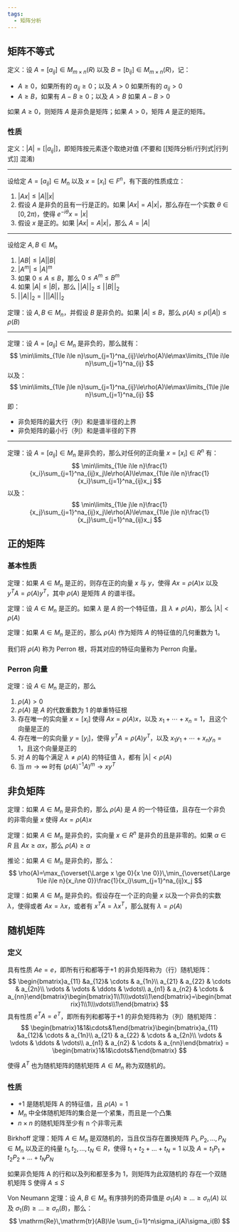 ```yaml
---
tags:
  - 矩阵分析
---
```

## 矩阵不等式

定义：设 $A=[a_{ij}]\in M_{m\times n}(R)$ 以及 $B=[b_{ij}]\in M_{m\times n}(R)$，记：
- $A\ge 0$，如果所有的 $a_{ij}\ge0$；以及 $A>0$ 如果所有的 $a_{ij}>0$
- $A\ge B$，如果有 $A-B\ge0$；以及 $A>B$ 如果 $A-B>0$

如果 $A\ge0$，则矩阵 $A$ 是非负是矩阵；如果 $A>0$，矩阵 $A$ 是正的矩阵。

### 性质

定义：$|A|=[|a_{ij}|]$，即矩阵按元素逐个取绝对值 (不要和 [[矩阵分析/行列式|行列式]] 混淆)

---

设给定 $A=[a_{ij}]\in M_n$ 以及 $x=[x_i]\in F^n$，有下面的性质成立：
1. $|Ax|\le |A||x|$
2. 假设 $A$ 是非负的且有一行是正的。如果 $|Ax|=A|x|$，那么存在一个实数 $\theta\in[0, 2\pi)$，使得 $e^{-i\theta}x=|x|$
3. 假设 $x$ 是正的。如果 $|Ax|=A|x|$，那么 $A=|A|$

---

设给定 $A,B\in M_n$
1. $|AB|\le|A||B|$
2. $|A^m|\le|A|^m$
3. 如果 $0\le A\le B$，那么 $0 \le A^m\le B^m$
4. 如果 $|A|\le|B|$，那么 $|\!|A|\!|_2\le|\!|B|\!|_2$
5. $|\!|A|\!|_2=|\!||A||\!|_2$

定理：设 $A,B\in M_n$，并假设 $B$ 是非负的。如果 $|A|\le B$，那么 $\rho(A)\le\rho(|A|)\le\rho(B)$

---

定理：设 $A=[a_{ij}]\in M_n$ 是非负的，那么就有：
$$
\min\limits_{1\le i\le n}\sum_{j=1}^na_{ij}\le\rho(A)\le\max\limits_{1\le i\le n}\sum_{j=1}^na_{ij}
$$
以及：
$$
\min\limits_{1\le j\le n}\sum_{j=1}^na_{ij}\le\rho(A)\le\max\limits_{1\le j\le n}\sum_{j=1}^na_{ij}
$$
即：
- 非负矩阵的最大行（列）和是谱半径的上界
- 非负矩阵的最小行（列）和是谱半径的下界

---

定理：设 $A=[a_{ij}]\in M_n$ 是非负的，那么对任何的正向量 $x=[x_i]\in R^n$ 有：
$$
\min\limits_{1\le i\le n}\frac{1}{x_i}\sum_{j=1}^na_{ij}x_j\le\rho(A)\le\max_{1\le i\le n}\frac{1}{x_i}\sum_{j=1}^na_{ij}x_j
$$
以及：
$$
\min\limits_{1\le j\le n}\frac{1}{x_j}\sum_{j=1}^na_{ij}x_j\le\rho(A)\le\max_{1\le j\le n}\frac{1}{x_j}\sum_{j=1}^na_{ij}x_j
$$

## 正的矩阵

### 基本性质

定理：如果 $A\in M_n$ 是正的，则存在正的向量 $x$ 与 $y$，使得 $Ax=\rho(A)x$ 以及 $y^TA=\rho(A)y^T$，其中 $\rho(A)$ 是矩阵 $A$ 的谱半径。

定理：设 $A\in M_n$ 是正的。如果 $\lambda$ 是 $A$ 的一个特征值，且 $\lambda\ne\rho(A)$，那么 $|\lambda|<\rho(A)$

定理：如果 $A\in M_n$ 是正的，那么 $\rho(A)$ 作为矩阵 $A$ 的特征值的几何重数为 1。

我们将 $\rho(A)$ 称为 Perron 根，将其对应的特征向量称为 Perron 向量。

### Perron 向量

定理：设 $A\in M_n$ 是正的，那么
1. $\rho(A)>0$
2. $\rho(A)$ 是 $A$ 的代数重数为 1 的单重特征根
3. 存在唯一的实向量 $x=[x_i]$ 使得 $Ax=\rho(A)x$，以及 $x_1+\cdots+x_n=1$，且这个向量是正的
4. 存在唯一的实向量 $y=[y_i]$，使得 $y^TA=\rho(A)y^T$，以及 $x_1y_1+\cdots+x_ny_n=1$，且这个向量是正的
5. 对 $A$ 的每个满足 $\lambda\ne\rho(A)$ 的特征值 $\lambda$，都有 $|\lambda|<\rho(A)$
6. 当 $m\to\infty$ 时有 $(\rho(A)^{-1}A)^m\to xy^T$

## 非负矩阵

定理：如果 $A\in M_n$ 是非负的，那么 $\rho(A)$ 是 $A$ 的一个特征值，且存在一个非负的非零向量 $x$ 使得 $Ax=\rho(A)x$

定理：如果 $A\in M_n$ 是非负的，实向量 $x\in R^n$ 是非负的且是非零的。如果 $\alpha\in R$ 且 $Ax\ge\alpha x$，那么 $\rho(A)\ge\alpha$

推论：如果 $A\in M_n$ 是非负的，那么：
$$
\rho(A)=\max_{\overset{\Large x \ge 0}{x \ne 0}}\,\min_{\overset{\Large 1\le i\le n}{x_i\ne 0}}\frac{1}{x_i}\sum_{j=1}^na_{ij}x_j
$$

定理：如果 $A\in M_n$ 是非负的。假设存在一个正的向量 $x$ 以及一个非负的实数 $\lambda$，使得或者 $Ax=\lambda x$，或者有 $x^TA=\lambda x^T$，那么就有 $\lambda = \rho(A)$

## 随机矩阵

### 定义

具有性质 $Ae=e$，即所有行和都等于+1 的非负矩阵称为（行）随机矩阵：
$$
\begin{bmatrix}a_{11} &a_{12}& \cdots & a_{1n}\\ a_{21} & a_{22} & \cdots & a_{2n}\\ \vdots & \vdots & \ddots & \vdots\\ a_{n1} & a_{n2} & \cdots & a_{nn}\end{bmatrix}\begin{bmatrix}1\\1\\\vdots\\1\end{bmatrix}=\begin{bmatrix}1\\1\\\vdots\\1\end{bmatrix}
$$ 
具有性质 $e^TA=e^T$，即所有列和都等于+1 的非负矩阵称为（列）随机矩阵：
$$
\begin{bmatrix}1&1&\cdots&1\end{bmatrix}\begin{bmatrix}a_{11} &a_{12}& \cdots & a_{1n}\\ a_{21} & a_{22} & \cdots & a_{2n}\\ \vdots & \vdots & \ddots & \vdots\\ a_{n1} & a_{n2} & \cdots & a_{nn}\end{bmatrix} = \begin{bmatrix}1&1&\cdots&1\end{bmatrix}
$$

使得 $A^T$ 也为随机矩阵的随机矩阵 $A\in M_n$ 称为双随机的。

### 性质

- +1 是随机矩阵 A 的特征值，且 $\rho(A)=1$
- $M_n$ 中全体随机矩阵的集合是一个紧集，而且是一个凸集
- $n\times n$ 的随机矩阵至少有 n 个非零元素

Birkhoff 定理：矩阵 $A\in M_n$ 是双随机的，当且仅当存在置换矩阵 $P_1, P_2, \dots, P_N\in M_n$ 以及正的纯量 $t_1, t_2, \dots, t_N\in R$，使得 $t_1+t_2+\dots+t_N=1$ 以及 $A=t_1P_1 + t_2P_2 + \dots + t_NP_N$

如果非负矩阵 A 的行和以及列和都至多为 1，则矩阵为此双随机的
存在一个双随机矩阵 S 使得 $A\le S$

Von Neumann 定理：设 $A,B\in M_n$ 有序排列的奇异值是 $\sigma_1(A)\ge\dots\ge\sigma_n(A)$ 以及 $\sigma_1(B)\ge\dots\ge\sigma_n(B)$，那么：
$$
\mathrm{Re}\,\mathrm{tr}(AB)\le \sum_{i=1}^n\sigma_i(A)\sigma_i(B)
$$

